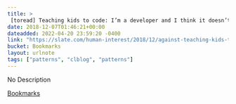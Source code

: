 ```yaml
---
title: > 
 [toread] Teaching kids to code: I’m a developer and I think it doesn’t actually teach important skills.
date: 2018-12-07T01:46:21+00:00
dateadded: 2022-04-20 23:59:20 -0400
link: "https://slate.com/human-interest/2018/12/against-teaching-kids-to-code-creativity-problem-solving.html"
bucket: Bookmarks
layout: urlnote
tags: ["patterns", "clblog", "patterns"]
--- 
```

No Description
 <!-- end excerpt --> 
<div class='bucket'><a class='internal-link' href='/buckets/bookmarks'>Bookmarks</a></div> 
